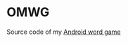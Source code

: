 # OMWG
Source code of my [Android word game](https://play.google.com/store/apps/details?id=abhijeet.n.vaidya.omwg&amp;hl=en)
